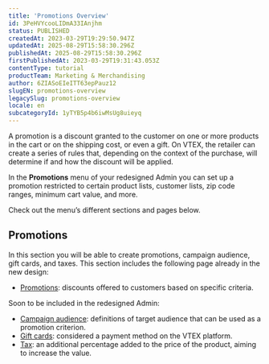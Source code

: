 ```yaml
---
title: 'Promotions Overview'
id: 3PeHVYcooLIDmA33IAnjhm
status: PUBLISHED
createdAt: 2023-03-29T19:29:50.947Z
updatedAt: 2025-08-29T15:58:30.296Z
publishedAt: 2025-08-29T15:58:30.296Z
firstPublishedAt: 2023-03-29T19:31:43.053Z
contentType: tutorial
productTeam: Marketing & Merchandising
author: 6ZIASoEIeITT63epPauz12
slugEN: promotions-overview
legacySlug: promotions-overview
locale: en
subcategoryId: 1yTYB5p4b6iwMsUg8uieyq
---
```


A promotion is a discount granted to the customer on one or more products in the cart or on the shipping cost, or even a gift. On VTEX, the retailer can create a series of rules that, depending on the context of the purchase, will determine if and how the discount will be applied. 

In the **Promotions** menu of your redesigned Admin you can set up a promotion restricted to certain product lists, customer lists, zip code ranges, minimum cart value, and more.

Check out the menu’s different sections and pages below.

## Promotions

In this section you will be able to create promotions, campaign audience, gift cards, and taxes.  This section includes the following page already in the new design:

- [Promotions](/en/v4/docs/lista-de-promocoes--5LtzPm5kQdRVI06KXHE0Td): discounts offered to customers based on specific criteria.   

Soon to be included in the redesigned Admin:

- [Campaign audience](/en/tutorial/creating-campaign-audiences--6cnuDZJzIkIeocewAQQK4K): definitions of target audience that can be used as a promotion criterion.   
- [Gift cards](/en/tutorial/gift-card--tutorials_995): considered a payment method on the VTEX platform.   
- [Tax](/en/tutorial/creating-surchargestaxes--tutorials_321): an additional percentage added to the price of the product, aiming to increase the value.  

